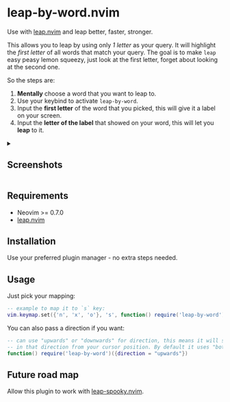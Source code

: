 # leap-by-word.nvim

Use with [leap.nvim](https://github.com/ggandor/leap.nvim) and leap better, faster, stronger.

This allows you to leap by using only *1 letter* as your query.
It will highlight the *first letter* of all words that match your query.
The goal is to make `leap` easy peasy lemon squeezy, just look at the first letter, forget about looking at the second one.

So the steps are:

1. **Mentally** choose a word that you want to leap to.
2. Use your keybind to activate `leap-by-word`.
3. Input the **first letter** of the word that you picked, this will give it a label on your screen.
4. Input the **letter of the label** that showed on your word, this will let you **leap** to it.

<details>
<summary>
  
## Screenshots

</summary>

#### Before searching

<img width="483" alt="Screenshot 2023-10-23 at 00 29 28" src="https://github.com/Sleepful/leap-by-word.nvim/assets/7144046/c7cec654-916e-4c00-88b0-1d2922bfe70c">

#### Searching for words that start with `j`

<img width="483" alt="Screenshot 2023-10-23 at 00 29 35" src="https://github.com/Sleepful/leap-by-word.nvim/assets/7144046/628985ff-25c2-451f-9aff-e9b6d20e6d68">

#### Leap to `j` and then searching for words that start with `o`

<img width="483" alt="Screenshot 2023-10-23 at 00 38 55" src="https://github.com/Sleepful/leap-by-word.nvim/assets/7144046/a11f985e-54cf-4ddd-9ed8-a0ee99b2a620">

</details>

## Requirements

* Neovim >= 0.7.0
* [leap.nvim](https://github.com/ggandor/leap.nvim)

## Installation

Use your preferred plugin manager - no extra steps needed.

## Usage

Just pick your mapping:

```lua
-- example to map it to `s` key:
vim.keymap.set({'n', 'x', 'o'}, 's', function() require('leap-by-word')() end, {})
```

You can also pass a direction if you want:
```lua
-- can use "upwards" or "downwards" for direction, this means it will search only
-- in that direction from your cursor position. By default it uses "both" directions.
function() require('leap-by-word')({direction = "upwards"})
```

## Future road map

Allow this plugin to work with [leap-spooky.nvim](https://github.com/ggandor/leap-spooky.nvim).
